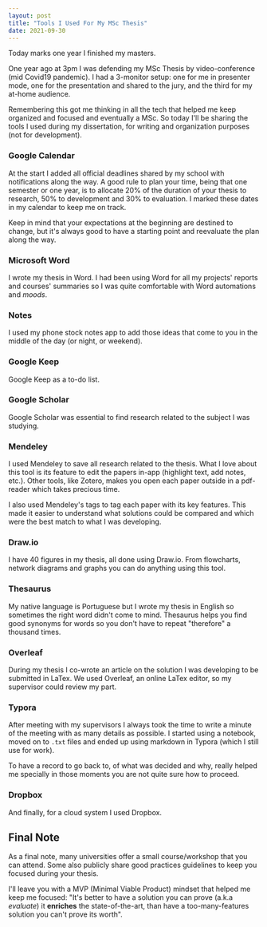 ```yaml
---
layout: post
title: "Tools I Used For My MSc Thesis"
date: 2021-09-30
---
```

Today marks one year I finished my masters.

One year ago at 3pm I was defending my MSc Thesis by video-conference (mid Covid19 pandemic).
I had a 3-monitor setup: one for me in presenter mode, one for the presentation and shared to the jury, and the third for my at-home audience.

Remembering this got me thinking in all the tech that helped me keep organized and focused and eventually a MSc. So today I'll be sharing the tools I used during my dissertation, for writing and organization purposes (not for development).

### Google Calendar

At the start I added all official deadlines shared by my school with notifications along the way.
A good rule to plan your time, being that one semester or one year, is to allocate 20% of the duration of your thesis to research, 50% to development and 30% to evaluation. I marked these dates in my calendar to keep me on track.

Keep in mind that your expectations at the beginning are destined to change, but it's always good to have a starting point and reevaluate the plan along the way.

### Microsoft Word

I wrote my thesis in Word. I had been using Word for all my projects' reports and courses' summaries so I was quite comfortable with Word automations and *moods*.

### Notes

I used my phone stock notes app to add those ideas that come to you in the middle of the day (or night, or weekend).

### Google Keep

Google Keep as a to-do list.

### Google Scholar

Google Scholar was essential to find research related to the subject I was studying.

### Mendeley

I used Mendeley to save all research related to the thesis. What I love about this tool is its feature to edit the papers in-app (highlight text, add notes, etc.). Other tools, like Zotero, makes you open each paper outside in a pdf-reader which takes precious time.

I also used Mendeley's tags to tag each paper with its key features. This made it easier to understand what solutions could be compared and which were the best match to what I was developing.

### Draw.io

I have 40 figures in my thesis, all done using Draw.io. From flowcharts, network diagrams and graphs you can do anything using this tool.

### Thesaurus

My native language is Portuguese but I wrote my thesis in English so sometimes the right word didn't come to mind. Thesaurus helps you find good synonyms for words so you don't have to repeat "therefore" a thousand times.

### Overleaf

During my thesis I co-wrote an article on the solution I was developing to be submitted in LaTex. We used Overleaf, an online LaTex editor, so my supervisor could review my part.

### Typora

After meeting with my supervisors I always took the time to write a minute of the meeting with as many details as possible. I started using a notebook, moved on to `.txt` files and ended up using markdown in Typora (which I still use for work).

To have a record to go back to, of what was decided and why, really helped me specially in those moments you are not quite sure how to proceed.

### Dropbox

And finally, for a cloud system I used Dropbox.



## Final Note

As a final note, many universities offer a small course/workshop that you can attend. Some also publicly share good practices guidelines to keep you focused during your thesis.

I'll leave you with a MVP (Minimal Viable Product) mindset that helped me keep me focused:
"It's better to have a solution you can prove (a.k.a *evaluate*) it **enriches** the state-of-the-art, than have a too-many-features solution you can't prove its worth".
